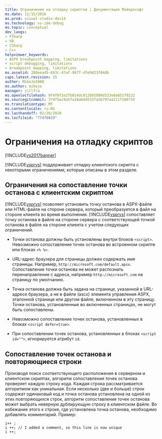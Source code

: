 ```yaml
---
title: Ограничения на отладку скриптов | Документация Майкрософт
ms.date: 11/15/2016
ms.prod: visual-studio-dev14
ms.technology: vs-ide-debug
ms.topic: conceptual
dev_langs:
- FSharp
- VB
- CSharp
- C++
helpviewer_keywords:
- ASPX breakpoint mapping, limitations
- script debugging, limitations
- breakpoint mapping, limitations
ms.assetid: 280eead5-693c-47af-967f-dfe9d23f84db
caps.latest.revision: 25
author: MikeJo5000
ms.author: mikejo
manager: jillfra
ms.openlocfilehash: 9f4f8f1e2fb014dc812bb5980d333e0a851f9222
ms.sourcegitcommit: 374f5ec9a5fa18a6d4533fa2b797aa211f186755
ms.translationtype: MT
ms.contentlocale: ru-RU
ms.lasthandoff: 02/20/2020
ms.locfileid: "77476819"
---
```

# <a name="limitations-on-script-debugging"></a>Ограничения на отладку скриптов
[!INCLUDE[vs2017banner](../includes/vs2017banner.md)]

[!INCLUDE[vsprvs](../includes/vsprvs-md.md)] поддерживает отладку клиентского скрипта с некоторыми ограничениями, которые описаны в этом разделе.  
  
## <a name="limitations-on-breakpoint-mapping-with-client-side-script"></a>Ограничения на сопоставление точки останова с клиентским скриптом  
 [!INCLUDE[vsprvs](../includes/vsprvs-md.md)] позволяет установить точку останова в ASPX-файле или HTML-файле на стороне сервера, который преобразуется в файл на стороне клиента во время выполнения. [!INCLUDE[vsprvs](../includes/vsprvs-md.md)] сопоставляет точку останова в файле на стороне сервера с соответствующей точкой останова в файле на стороне клиента с учетом следующих ограничений.  
  
- Точки останова должны быть установлены внутри блоков `<script>`. Невозможно сопоставление точек останова во встроенном скрипте или блоках `<% %>`.  
  
- URL-адрес браузера для страницы должен содержать имя страницы. Например, `http://microsoft.com/default.apsx`. Сопоставление точки останова не может распознать перенаправление с адреса, например `http://microsoft.com` на страницу по умолчанию.  
  
- Точка останова должна быть задана на странице, указанной в URL-адресе браузера, а не в файле (ascx) элемента управления ASPX, эталонной странице или другом файле, включенном в эту страницу. Точки останова, установленные во включенных страницах, не могут быть сопоставлены.  
  
- Невозможно сопоставление точек останова, установленных в блоках `<script defer=true>`.  
  
- При сопоставлении точек останова, установленных в блоках `<script id="">`, игнорируется атрибут `id`.  
  
## <a name="breakpoint-mapping-and-duplicate-lines"></a>Сопоставление точек останова и повторяющиеся строки  
 Производя поиск соответствующего расположения в серверном и клиентском скриптах, алгоритм сопоставления точек останова проверяет каждую строку кода. Каждая строка рассматривается алгоритмом как уникальная. Если несколько (две и больше) строк содержат одинаковый код и точка останова установлена на одной из этих повторяющихся строк, алгоритм сопоставления точек останова может выбрать неверную дублирующую строку в клиентском файле. Во избежание этого к строке, где установлена точка останова, необходимо добавлять комментарий. Пример:  
  
```  
i++ ;  
i ++; // I added a comment, so this line is now unique  
i ++;  
```
